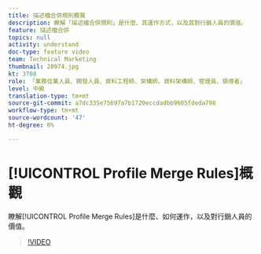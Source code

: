 ```yaml
---
title: 描述檔合併規則概覽
description: 瞭解「描述檔合併規則」是什麼、其運作方式，以及其對行銷人員的價值。
feature: 描述檔合併
topics: null
activity: understand
doc-type: feature video
team: Technical Marketing
thumbnail: 28974.jpg
kt: 3708
role: 「業務從業人員、開發人員、資料工程師、架構師、資料架構師、管理員、領導者」
level: 中級
translation-type: tm+mt
source-git-commit: a7dc335e75697a7b1720eccdadbb9605fdeda798
workflow-type: tm+mt
source-wordcount: '47'
ht-degree: 0%

---
```



# [!UICONTROL Profile Merge Rules]概觀

瞭解[!UICONTROL Profile Merge Rules]是什麼、如何運作，以及對行銷人員的價值。

>[!VIDEO](https://video.tv.adobe.com/v/28974/?quality=12)
